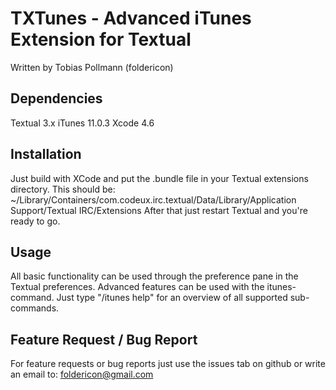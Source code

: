 TXTunes - Advanced iTunes Extension for Textual
===============================================

Written by Tobias Pollmann (foldericon)

Dependencies
------------

Textual 3.x
iTunes 11.0.3
Xcode 4.6

Installation
------------

Just build with XCode and put the .bundle file in your Textual extensions directory. 
This should be: ~/Library/Containers/com.codeux.irc.textual/Data/Library/Application Support/Textual IRC/Extensions
After that just restart Textual and you're ready to go.

Usage
-----

All basic functionality can be used through the preference pane in the Textual preferences.
Advanced features can be used with the itunes-command. Just type "/itunes help"
for an overview of all supported sub-commands.

Feature Request / Bug Report
----------------------------
 
For feature requests or bug reports just use the issues tab on github or write an email to:
foldericon@gmail.com
